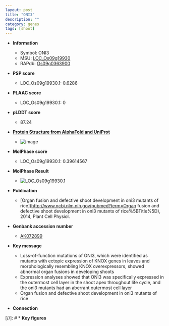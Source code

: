```yaml
---
layout: post
title: "ONI3"
description: ""
category: genes
tags: [shoot]
---
```


* **Information**  
    + Symbol: ONI3  
    + MSU: [LOC_Os09g19930](http://rice.plantbiology.msu.edu/cgi-bin/ORF_infopage.cgi?orf=LOC_Os09g19930)  
    + RAPdb: [Os09g0363900](http://rapdb.dna.affrc.go.jp/viewer/gbrowse_details/irgsp1?name=Os09g0363900)  

* **PSP score**  
    + LOC_Os09g19930.1: 0.6286 

* **PLAAC score**  
    + LOC_Os09g19930.1: 0 

* **pLDDT score**
    + 87.24

* **[Protein Structure from AlphaFold and UniProt](https://www.uniprot.org/uniprotkb/Q6K4D7/entry#structure)**
    + ![image](https://ricepsp.github.io/images/Q6/AF-Q6K4D7-F1.png)

* **MolPhase score**
    + LOC_Os09g19930.1: 0.39614567

* **MolPhase Result**
    + ![LOC_Os09g19930.1](https://304243504.github.io/Pictures/LOC_Os09g/LOC_Os09g19930.1.png)

* **Publication**  
    + [Organ fusion and defective shoot development in oni3 mutants of rice](http://www.ncbi.nlm.nih.gov/pubmed?term=Organ fusion and defective shoot development in oni3 mutants of rice%5BTitle%5D), 2014, Plant Cell Physiol.

* **Genbank accession number**  
    + [AK072899](http://www.ncbi.nlm.nih.gov/nuccore/AK072899)

* **Key message**  
    + Loss-of-function mutations of ONI3, which were identified as mutants with ectopic expression of KNOX genes in leaves and morphologically resembling KNOX overexpressors, showed abnormal organ fusions in developing shoots
    + Expression analyses showed that ONI3 was specifically expressed in the outermost cell layer in the shoot apex throughout life cycle, and the oni3 mutants had an aberrant outermost cell layer
    + Organ fusion and defective shoot development in oni3 mutants of rice

* **Connection**  

[//]: # * **Key figures**  


